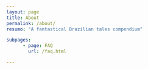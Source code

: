```yaml
---
layout: page
title: About
permalink: /about/
resumo: "A fantastical Brazilian tales compendium"

subpages:
      - page: FAQ
        url: /faq.html

---
```


